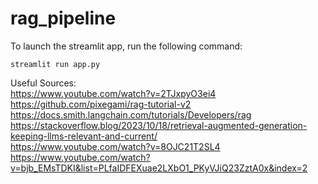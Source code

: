 # rag_pipeline

To launch the streamlit app, run the following command:

```
streamlit run app.py
```  

Useful Sources:  
https://www.youtube.com/watch?v=2TJxpyO3ei4  
https://github.com/pixegami/rag-tutorial-v2  
https://docs.smith.langchain.com/tutorials/Developers/rag  
https://stackoverflow.blog/2023/10/18/retrieval-augmented-generation-keeping-llms-relevant-and-current/  
https://www.youtube.com/watch?v=8OJC21T2SL4  
https://www.youtube.com/watch?v=bjb_EMsTDKI&list=PLfaIDFEXuae2LXbO1_PKyVJiQ23ZztA0x&index=2  

